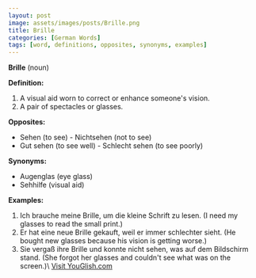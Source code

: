 ```yaml
---
layout: post
image: assets/images/posts/Brille.png
title: Brille
categories: [German Words]
tags: [word, definitions, opposites, synonyms, examples]
---
```


**Brille** (noun)

**Definition:**
1. A visual aid worn to correct or enhance someone's vision.
2. A pair of spectacles or glasses.

**Opposites:**
- Sehen (to see) - Nichtsehen (not to see)
- Gut sehen (to see well) - Schlecht sehen (to see poorly)

**Synonyms:**
- Augenglas (eye glass)
- Sehhilfe (visual aid)

**Examples:**
1. Ich brauche meine Brille, um die kleine Schrift zu lesen. (I need my glasses to read the small print.)
2. Er hat eine neue Brille gekauft, weil er immer schlechter sieht. (He bought new glasses because his vision is getting worse.)
3. Sie vergaß ihre Brille und konnte nicht sehen, was auf dem Bildschirm stand. (She forgot her glasses and couldn't see what was on the screen.)\ <a id="yg-widget-0" class="youglish-widget" data-query="Brille" data-lang="german" data-components="8412" data-auto-start="0" data-bkg-color="theme_light" data-title="How%20to%20pronounce%20Brille%20in%20German"  rel="nofollow" href="https://youglish.com">Visit YouGlish.com</a><script async src="https://youglish.com/public/emb/widget.js" charset="utf-8"></script>